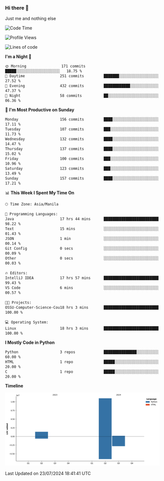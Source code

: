 ### Hi there 👋

Just me and nothing else


<!--START_SECTION:waka-->
![Code Time](http://img.shields.io/badge/Code%20Time-524%20hrs%2040%20mins-blue)

![Profile Views](http://img.shields.io/badge/Profile%20Views-6-blue)

![Lines of code](https://img.shields.io/badge/From%20Hello%20World%20I%27ve%20Written-12.5%20million%20lines%20of%20code-blue)

**I'm a Night 🦉** 

```text
🌞 Morning                171 commits         █████░░░░░░░░░░░░░░░░░░░░   18.75 % 
🌆 Daytime                251 commits         ███████░░░░░░░░░░░░░░░░░░   27.52 % 
🌃 Evening                432 commits         ████████████░░░░░░░░░░░░░   47.37 % 
🌙 Night                  58 commits          ██░░░░░░░░░░░░░░░░░░░░░░░   06.36 % 
```
📅 **I'm Most Productive on Sunday** 

```text
Monday                   156 commits         ████░░░░░░░░░░░░░░░░░░░░░   17.11 % 
Tuesday                  107 commits         ███░░░░░░░░░░░░░░░░░░░░░░   11.73 % 
Wednesday                132 commits         ████░░░░░░░░░░░░░░░░░░░░░   14.47 % 
Thursday                 137 commits         ████░░░░░░░░░░░░░░░░░░░░░   15.02 % 
Friday                   100 commits         ███░░░░░░░░░░░░░░░░░░░░░░   10.96 % 
Saturday                 123 commits         ███░░░░░░░░░░░░░░░░░░░░░░   13.49 % 
Sunday                   157 commits         ████░░░░░░░░░░░░░░░░░░░░░   17.21 % 
```


📊 **This Week I Spent My Time On** 

```text
🕑︎ Time Zone: Asia/Manila

💬 Programming Languages: 
Java                     17 hrs 44 mins      █████████████████████████   98.22 % 
Text                     15 mins             ░░░░░░░░░░░░░░░░░░░░░░░░░   01.43 % 
JSON                     1 min               ░░░░░░░░░░░░░░░░░░░░░░░░░   00.14 % 
Git Config               0 secs              ░░░░░░░░░░░░░░░░░░░░░░░░░   00.09 % 
Other                    0 secs              ░░░░░░░░░░░░░░░░░░░░░░░░░   00.03 % 

🔥 Editors: 
IntelliJ IDEA            17 hrs 57 mins      █████████████████████████   99.43 % 
VS Code                  6 mins              ░░░░░░░░░░░░░░░░░░░░░░░░░   00.57 % 

🐱‍💻 Projects: 
OSSU-Computer-Science-Cou18 hrs 3 mins       █████████████████████████   100.00 % 

💻 Operating System: 
Linux                    18 hrs 3 mins       █████████████████████████   100.00 % 
```

**I Mostly Code in Python** 

```text
Python                   3 repos             ███████████████░░░░░░░░░░   60.00 % 
HTML                     1 repo              █████░░░░░░░░░░░░░░░░░░░░   20.00 % 
C                        1 repo              █████░░░░░░░░░░░░░░░░░░░░   20.00 % 
```



**Timeline**

![Lines of Code chart](https://raw.githubusercontent.com/brutist/brutist/main/assets/bar_graph.png)


 Last Updated on 23/07/2024 18:41:41 UTC
<!--END_SECTION:waka-->
